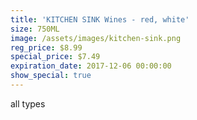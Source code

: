 ```yaml
---
title: 'KITCHEN SINK Wines - red, white'
size: 750ML
image: /assets/images/kitchen-sink.png
reg_price: $8.99
special_price: $7.49
expiration_date: 2017-12-06 00:00:00
show_special: true
---
```



all types